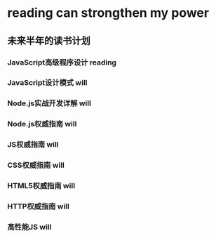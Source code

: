 # reading can strongthen my power
未来半年的读书计划
--------------------
### JavaScript高级程序设计     		reading
### JavaScript设计模式            		will
### Node.js实战开发详解                 	will
### Node.js权威指南                           will
### JS权威指南 					will
### CSS权威指南					will
### HTML5权威指南				will
### HTTP权威指南					will
### 高性能JS						will
